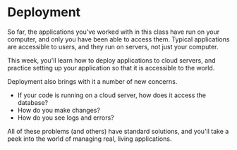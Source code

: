 # Deployment

So far, the applications you've worked with in this class have run on your computer, and only you have been able to access them. Typical applications are accessible to users, and they run on servers, not just your computer.

This week, you'll learn how to deploy applications to cloud servers, and practice setting up your application so that it is accessible to the world.

Deployment also brings with it a number of new concerns. 

- If your code is running on a cloud server, how does it access the database? 
- How do you make changes?
- How do you see logs and errors?

All of these problems (and others) have standard solutions, and you'll take a peek into the world of managing real, living 
applications.
